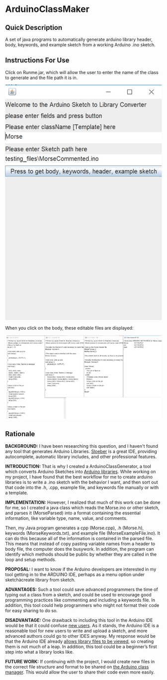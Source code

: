 # ArduinoClassMaker

## Quick Description

A set of java programs to automatically generate arduino library header, body, keywords, and example sketch from a working Arduino .ino sketch.

## Instructions For Use

Click on Runme.jar, which will allow the user to enter the name of the class to generate and the file path it is in.

![RunMe dialogue](RunMeDialogue.PNG)

When you click on the body, these editable files are displayed:

![Generated Classes](GeneratedClasses.PNG)

## Rationale

**BACKGROUND:** I have been researching this question, and I haven't found any tool that generates Arduino Libraries. [Sloeber](http://eclipse.baeyens.it/installAdvice.shtml)  is a great IDE, providing autocomplete, automatic library includes, and other professional features.

**INTRODUCTION:** That is why I created a ArduinoClassGenerator, a tool which converts Arduino Sketches into [Arduino libraries](https://www.arduino.cc/en/Hacking/LibraryTutorial). While working on my project, I have found that the best workflow for me to create arduino libraries is to write a .ino sketch with the behavior I want, and then sort out that code into the .h, .cpp, example file, and keywords file manually or with a template.

**IMPLEMENTATION:** However, I realized that much of this work can be done for me, so I created a java class which reads the Morse.ino or other sketch, and parses it (MorseParsed) into a format containing the essential information, like variable type, name, value, and comments.

Then, my Java program generates a cpp (Morse.cpp), .h (Morse.h), keywords (MorseKeywords.txt), and example file (MorseExampleFile.ino). It can do this because all of the information is contained in the parsed file. This means that instead of copy pasting variable names from a header to body file, the computer does the busywork. In addition, the program can identify which methods should be public by whether they are called in the loop and setup methods.

**PROPOSAL:** I want to know if the Arduino developers are interested in my tool getting in to the ARDUINO IDE, perhaps as a menu option under sketchàcreate library from sketch.

**ADVANTAGES:** Such a tool could save advanced programmers the time of typing out a class from a sketch, and could be used to encourage good programming practices like commenting and including a keywords file. In addition, this tool could help programmers who might not format their code for easy sharing to do so.

**DISADVANTAGE:** One drawback to including this tool in the Arduino IDE would be that it could confuse [new users](https://www.arduino.cc/en/Main/AboutUs). As it stands, the Arduino IDE is a reasonable tool for new users to write and upload a sketch, and more advanced authors could go to other IDES anyway. My response would be that the Arduino IDE already [allows library files to be viewed](.%20https:/github.com/arduino/Arduino/issues/3736), so creating them is not much of a leap. In addition, this tool could be a beginner’s first step into what a library looks like. 

**FUTURE WORK:** If continuing with the project, I would create new files in the correct file structure and format to be shared on [the Arduino class manager](https://github.com/arduino/Arduino/wiki/Library-Manager-FAQ). This would allow the user to share their code even more easily.



